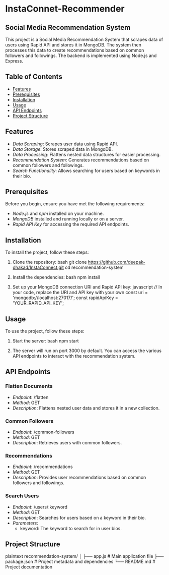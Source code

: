# InstaConnet-Recommender

## Social Media Recommendation System

This project is a Social Media Recommendation System that scrapes data of users using Rapid API and stores it in MongoDB. The system then processes this data to create recommendations based on common followers and followings. The backend is implemented using Node.js and Express.

## Table of Contents

- [Features](#features)
- [Prerequisites](#prerequisites)
- [Installation](#installation)
- [Usage](#usage)
- [API Endpoints](#api-endpoints)
- [Project Structure](#project-structure)


## Features

- *Data Scraping*: Scrapes user data using Rapid API.
- *Data Storage*: Stores scraped data in MongoDB.
- *Data Processing*: Flattens nested data structures for easier processing.
- *Recommendation System*: Generates recommendations based on common followers and followings.
- *Search Functionality*: Allows searching for users based on keywords in their bio.

## Prerequisites

Before you begin, ensure you have met the following requirements:

- *Node.js* and *npm* installed on your machine.
- *MongoDB* installed and running locally or on a server.
- *Rapid API Key* for accessing the required API endpoints.

## Installation

To install the project, follow these steps:

1. Clone the repository:
    bash
    git clone https://github.com/deepak-dhakad/InstaConnect.git
    cd recommendation-system
    

2. Install the dependencies:
    bash
    npm install
    

3. Set up your MongoDB connection URI and Rapid API key:
    javascript
    // In your code, replace the URI and API key with your own
    const uri = 'mongodb://localhost:27017/';
    const rapidApiKey = 'YOUR_RAPID_API_KEY';
    

## Usage

To use the project, follow these steps:

1. Start the server:
    bash
    npm start
    

2. The server will run on port 3000 by default. You can access the various API endpoints to interact with the recommendation system.

## API Endpoints

### Flatten Documents

- *Endpoint*: /flatten
- *Method*: GET
- *Description*: Flattens nested user data and stores it in a new collection.

### Common Followers

- *Endpoint*: /common-followers
- *Method*: GET
- *Description*: Retrieves users with common followers.

### Recommendations

- *Endpoint*: /recommendations
- *Method*: GET
- *Description*: Provides user recommendations based on common followers and followings.

### Search Users

- *Endpoint*: /users/:keyword
- *Method*: GET
- *Description*: Searches for users based on a keyword in their bio.
- *Parameters*: 
  - keyword: The keyword to search for in user bios.

## Project Structure

plaintext
recommendation-system/
│
├── app.js               # Main application file
├── package.json         # Project metadata and dependencies
└── README.md            # Project documentation
